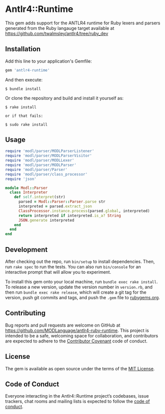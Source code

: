# Antlr4::Runtime

This gem adds support for the ANTLR4 runtime for Ruby lexers and parsers generated from the Ruby langauge 
target available at https://github.com/twalmsley/antlr4/tree/ruby_dev
## Installation

Add this line to your application's Gemfile:

```ruby
gem 'antlr4-runtime'
```

And then execute:

    $ bundle install

Or clone the repository and build and install it yourself as:

    $ rake install
    
    or if that fails:
    
    $ sudo rake install

## Usage

```ruby
require 'modl/parser/MODLParserListener'
require 'modl/parser/MODLParserVisitor'
require 'modl/parser/MODLLexer'
require 'modl/parser/MODLParser'
require 'modl/parser/Parser'
require 'modl/parser/class_processor'
require 'json'

module Modl::Parser
  class Interpreter
    def self.interpret(str)
      parsed = Modl::Parser::Parser.parse str
      interpreted = parsed.extract_json
      ClassProcessor.instance.process(parsed.global, interpreted)
      return interpreted if interpreted.is_a? String
      JSON.generate interpreted
    end
  end
end
```

## Development

After checking out the repo, run `bin/setup` to install dependencies. Then, run `rake spec` to run the tests. You can also run `bin/console` for an interactive prompt that will allow you to experiment.

To install this gem onto your local machine, run `bundle exec rake install`. To release a new version, update the version number in `version.rb`, and then run `bundle exec rake release`, which will create a git tag for the version, push git commits and tags, and push the `.gem` file to [rubygems.org](https://rubygems.org).

## Contributing

Bug reports and pull requests are welcome on GitHub at https://github.com/MODLanguage/antlr4-ruby-runtime. This project is intended to be a safe, welcoming space for collaboration, and contributors are expected to adhere to the [Contributor Covenant](http://contributor-covenant.org) code of conduct.

## License

The gem is available as open source under the terms of the [MIT License](https://opensource.org/licenses/MIT).

## Code of Conduct

Everyone interacting in the Antlr4::Runtime project’s codebases, issue trackers, chat rooms and mailing lists is expected to follow the [code of conduct](https://github.com/[USERNAME]/antlr4-runtime/blob/master/CODE_OF_CONDUCT.md).
